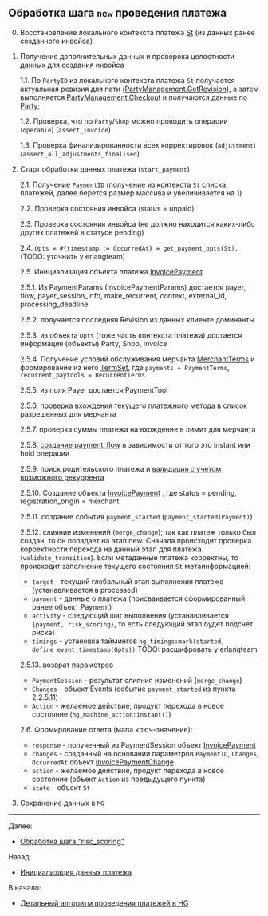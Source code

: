 ## Обработка шага `new` проведения платежа

0. Восстановление локального контекста платежа [St](meta/st.md) (из данных ранее созданного инвойса)
    
1. Получение дополнительных данных и проверока целостности данных для создания инвойса

    1.1. По `PartyID` из локального контекста платежа `St` получается актуальная ревизия для пати ([PartyManagement.GetRevision](https://github.com/valitydev/damsel/blob/master/proto/payment_processing.thrift#L2535)),
    а затем выполняется [PartyManagement.Checkout](https://github.com/valitydev/damsel/blob/master/proto/payment_processing.thrift#L2538) и получаются
    данные по [Party](https://github.com/valitydev/damsel/blob/master/proto/domain.thrift#L766);
 
    1.2. Проверка, что по `Party`/`Shop` можно проводить операции (`operable`) (`assert_invoice`)

    1.3. Проверка финализированности всех корректировок (`adjustment`) (`assert_all_adjustments_finalised`)

2. Старт обработки данных платежа (`start_payment`)

    2.1. Получение `PaymentID` (получение из контекста `St` списка платежей, далее берется размер
    массива и увеличивается на 1)

    2.2. Проверка состояния инвойса (status = unpaid)

    2.3. Проверка состояния инвойса (не должно находится каких-либо других платежей
    в статусе pending)

    2.4. `Opts = #{timestamp := OccurredAt} = get_payment_opts(St),` (TODO: уточнить у erlangteam)

    2.5. Инициализация объекта платежа [InvoicePayment](https://github.com/valitydev/damsel/blob/master/proto/domain.thrift#L293)
    
    2.5.1. Из PaymentParams (InvoicePaymentParams) достается payer, flow, payer_session_info, make_recurrent, context, 
    external_id, processing_deadline

    2.5.2. получается последняя Revision из данных клиенте доминанты

    2.5.3. из объекта `Opts` (тоже часть контекста платежа) достается информация (объекты)
      Party, Shop, Invoice

    2.5.4. Получение условий обслуживания мерчанта [MerchantTerms](meta/get-merchant-terms.md) и формирование 
    из него [TermSet](https://github.com/valitydev/damsel/blob/master/proto/domain.thrift#L1163), где
    `payments = PaymentTerms`, `recurrent_paytools = RecurrentTerms`
    
    2.5.5. из поля Payer достается PaymentTool
    
    2.5.6. проверка вхождения текущего платежного метода в список разрешенных для мерчанта
    
    2.5.7. проверка суммы платежа на вхождение в лимит для мерчанта
    
    2.5.8. [создание payment_flow](meta/create-payment-flow.md) в зависимости от того это instant или hold операции
    
    2.5.9. поиск родительского платежа и [валидация с учетом возможного рекуррента](meta/validate-recurrent-intention.md)
    
    2.5.10. Создание объекта [InvoicePayment](https://github.com/valitydev/damsel/blob/master/proto/domain.thrift#L293)
    , где status = pending, registration_origin = merchant
    
    2.5.11. создание события `payment_started` (`payment_started(Payment)`)
    
    2.5.12. слияние изменений (`merge_change`); так как платеж только был создан, то он
    попадает на этап new. Сначала происходит проверка корректности перехода на данный
    этап для платежа (`validate_transition`). Если метаданные платежа корректны, то 
    происходит заполнение текущего состояния `St` метаинформацией:
    - `target` - текущий глобальный этап выполнения платежа (устанавливается в processed)
    - `payment` - данные о платежа (присваивается сформированный ранее объект Payment)
    - `activity` - следующий шаг выполнения (устанавливается `{payment, risk_scoring}`, 
    то есть следующий этап будет подсчет риска)
    - `timings` - установка таймингов `hg_timings:mark(started, define_event_timestamp(Opts))` TODO: расшифровать у erlangteam

    2.5.13. возврат параметров
    - `PaymentSession` - результат слияния изменений (`merge_change`)
    - `Changes` - объект Events (событие `payment_started` из пункта 2.2.5.11)
    - `Action` - желаемое действие, продукт перехода в новое состояние (`hg_machine_action:instant()`)
    
    2.6. Формирование ответа (мапа ключ-значение):
    - `response` - полученный из PaymentSession объект [InvoicePayment](https://github.com/valitydev/damsel/blob/master/proto/payment_processing.thrift#L618)
    - `changes` - созданный на основании параметров `PaymentID`, `Changes`, `OccurredAt` объект [InvoicePaymentChange](https://github.com/valitydev/damsel/blob/master/proto/payment_processing.thrift#L118)
    - `action` - желаемое действие, продукт перехода в новое состояние (объект `Action` из предыдущего пункта)
    - `state` - объект `St`

3. Сохранение данных в `MG`


---

Далее:
- [Обработка шага "risc_scoring"](risc-scoring-workflow.md)

Назад:
- [Инициализация данных платежа](init-payment.md)

В начало:
- [Детальный алгоритм проведения платежей в HG](../hg-payment-workflow.md)
